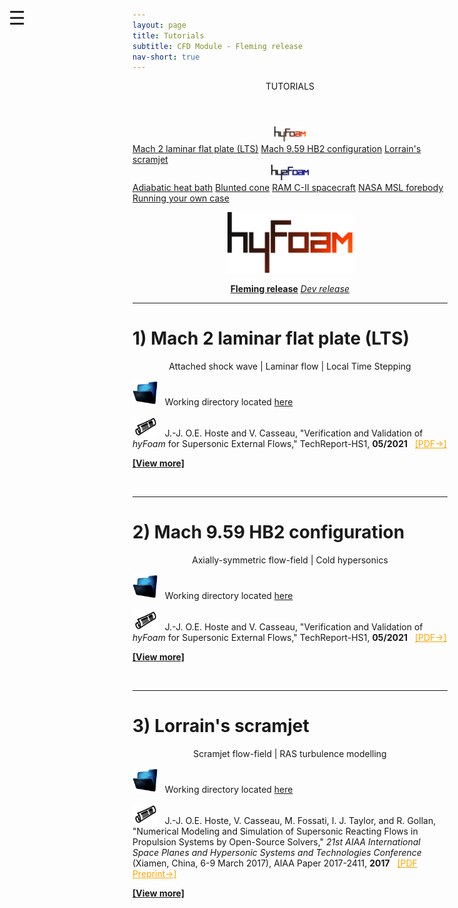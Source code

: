 ```yaml
---
layout: page
title: Tutorials
subtitle: CFD Module - Fleming release
nav-short: true
---
```


<div id="mySidenav" class="sidenav">
  <a href="javascript:void(0)" class="closebtn" onclick="closeNav()"><i class='fa fa-times'></i></a>
  <header>TUTORIALS</header>
  <a href="https://hystrath.github.io/tutos/fleming/hyfoam/toc/"><center><img src="/docs/img/logos/hyFoamLogo.png" width="50"></center></a>
  <a href="https://hystrath.github.io/tutos/fleming/hyfoam/laminarflatplatelts">Mach 2 laminar flat plate (LTS)</a>
  <a href="https://hystrath.github.io/tutos/fleming/hyfoam/axisymmetrichb2">Mach 9.59 HB2 configuration</a>
  <a href="https://hystrath.github.io/tutos/fleming/hyfoam/lorrainscramjet">Lorrain's scramjet</a>
  <br>
  <a href="https://hystrath.github.io/tutos/fleming/hy2foam/toc/"><center><img src="/docs/img/logos/hy2FoamLogo.png" width="60"></center></a>
  <a href="https://hystrath.github.io/tutos/fleming/hy2foam/heatbath">Adiabatic heat bath</a>
  <a href="https://hystrath.github.io/tutos/fleming/hy2foam/bluntedcone">Blunted cone</a>
  <a href="https://hystrath.github.io/tutos/fleming/hy2foam/ramcii">RAM C-II spacecraft</a>
  <a href="https://hystrath.github.io/tutos/fleming/hy2foam/toc/#4-nasa-msl-forebody">NASA MSL forebody</a>
  <a href="https://hystrath.github.io/tutos/fleming/hy2foam/toc/#5-running-your-own-case">Running your own case</a>
</div>

<span style="position: fixed;font-size:30px;cursor:pointer; margin:0px; top:60px;left:30px;" onclick="reopenNav()">&#9776;</span>

<script>
function openNav() {
  document.getElementById("mySidenav").style.width = "210px";
  document.getElementById("mySidenav").style.transition = "0s";
}

function closeNav() {
  document.getElementById("mySidenav").style.width = "0px";
  localStorage.removeItem('show_sidenav');
}

function reopenNav() {
  document.getElementById("mySidenav").style.width = "210px";
  document.getElementById("mySidenav").style.transition = "0.5s";
  localStorage.setItem("show_sidenav", true);
}

if (localStorage.getItem("show_sidenav")) openNav()
</script>

<p align="center">
  <img src="/docs/img/logos/hyFoamLogo.png" width="200">
</p>

<p align="center">
  <a class="btn btn-warning" href="https://hystrath.github.io/tutos/fleming/hyfoam/toc/" role="button"><b>Fleming release</b></a>
  <a class="btn btn-outline-dark" href="https://hystrath.github.io/tutos/dev/hyfoam/toc/" role="button"><i>Dev release</i></a>
</p>

---  

# 1) Mach 2 laminar flat plate (LTS)

<p align="center">
Attached shock wave | Laminar flow  | Local Time Stepping
</p>

<p><img src="/docs/img/working_folder.png" width="40"> &nbsp; Working directory located <a href="https://github.com/hystrath/hyStrath/tree/master/run/hyStrath/hyFoam/laminarFlatPlateLTS"> here</a></p>

<p><img src="/docs/img/publis.png" width="40"> &nbsp; J.-J. O.E. Hoste and V. Casseau, "Verification and Validation of <i>hyFoam</i> for Supersonic External Flows," TechReport-HS1, <b>05/2021</b> &nbsp; <a href="https://github.com/hystrath/hyStrath/blob/master/doc/TechReport-HS1-hostecasseau.pdf" target="_blank" style="color:orange"> [PDF→]</a></p>

[**[View more]**](https://hystrath.github.io/tutos/fleming/hyfoam/laminarflatplatelts/)

<br>

---  

# 2) Mach 9.59 HB2 configuration

<p align="center">
Axially-symmetric flow-field | Cold hypersonics
</p>

<p><img src="/docs/img/working_folder.png" width="40"> &nbsp; Working directory located <a href="https://github.com/hystrath/hyStrath/tree/master/run/hyStrath/hyFoam/axisymmetric-HB2"> here</a></p>

<p><img src="/docs/img/publis.png" width="40"> &nbsp; J.-J. O.E. Hoste and V. Casseau, "Verification and Validation of <i>hyFoam</i> for Supersonic External Flows," TechReport-HS1, <b>05/2021</b> &nbsp; <a href="https://github.com/hystrath/hyStrath/blob/master/doc/TechReport-HS1-hostecasseau.pdf" target="_blank" style="color:orange"> [PDF→]</a></p>

[**[View more]**](https://hystrath.github.io/tutos/fleming/hyfoam/axisymmetrichb2/)

<br>

---  

# 3) Lorrain's scramjet

<p align="center">
Scramjet flow-field | RAS turbulence modelling  
</p>

<p><img src="/docs/img/working_folder.png" width="40"> &nbsp; Working directory located <a href="https://github.com/hystrath/hyStrath/tree/master/run/hyStrath/hyFoam/LorrainStageI"> here</a></p>

<p><img src="/docs/img/publis.png" width="40"> &nbsp; J.-J. O.E. Hoste, V. Casseau, M. Fossati, I. J. Taylor, and R. Gollan, "Numerical Modeling and Simulation of Supersonic Reacting Flows in Propulsion Systems by Open-Source Solvers," <i>21st AIAA International Space Planes and Hypersonic Systems and Technologies Conference</i> (Xiamen, China, 6-9 March 2017), AIAA Paper 2017-2411, <b>2017</b> &nbsp; <a href="http://eprints.gla.ac.uk/140369/1/140369.pdf" target="_blank" style="color:orange"> [PDF Preprint→]</a></p>

[**[View more]**](https://hystrath.github.io/tutos/fleming/hyfoam/lorrainscramjet/)

